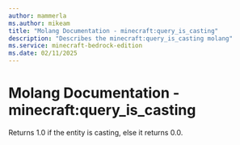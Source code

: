 ```yaml
---
author: mammerla
ms.author: mikeam
title: "Molang Documentation - minecraft:query_is_casting"
description: "Describes the minecraft:query_is_casting molang"
ms.service: minecraft-bedrock-edition
ms.date: 02/11/2025 
---
```


# Molang Documentation - minecraft:query_is_casting

Returns 1.0 if the entity is casting, else it returns 0.0.

